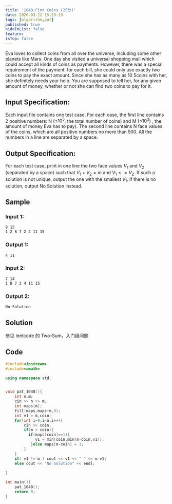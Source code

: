 ```yaml
---
title: '1048 Find Coins (25分)'
date: 2020-03-22 15:29:19
tags: [algorithm,pat]
published: true
hideInList: false
feature: 
isTop: false
---
```

Eva loves to collect coins from all over the universe, including some other planets like Mars. One day she visited a universal shopping mall which could accept all kinds of coins as payments. However, there was a special requirement of the payment: for each bill, she could only use exactly two coins to pay the exact amount. Since she has as many as 10
​5
​​  coins with her, she definitely needs your help. You are supposed to tell her, for any given amount of money, whether or not she can find two coins to pay for it.

## Input Specification:
Each input file contains one test case. For each case, the first line contains 2 positive numbers: N (≤$10^5$, the total number of coins) and M (≤$10^3$) , the amount of money Eva has to pay). The second line contains N face values of the coins, which are all positive numbers no more than 500. All the numbers in a line are separated by a space.

## Output Specification:
For each test case, print in one line the two face values $V_1$ and $V_2$
​​  (separated by a space) such that $V_1 + V_2 = m$ and $V_1 <= V_2$. If such a solution is not unique, output the one with the smallest $V_1$. If there is no solution, output No Solution instead.

## Sample 
### Input 1:
```
8 15
1 2 8 7 2 4 11 15
```
### Output 1:
```
4 11
```
### Input 2:
```
7 14
1 8 7 2 4 11 15
```
### Output 2:
```
No Solution
```

## Solution

参见 leetcode 的 Two-Sum，入门级问题

## Code

```c++
#include<iostream>
#include<cmath>

using namespace std;


void pat_1048(){
    int n,m;
    cin >> n >> m;
    int maps[m];
    fill(maps,maps+m,0);
    int v1 = m,coin;
    for(int i=0;i<n;i++){
        cin >> coin;
        if(m > coin){
          if(maps[coin]==1){
             v1 = min(coin,min(m-coin,v1));
           }else maps[m-coin] = 1;
        }
    }
    if( v1 != m ) cout << v1 << " " << m-v1;
    else cout << "No Solution" << endl;
    
}

int main(){
    pat_1048();
    return 0;
}
```